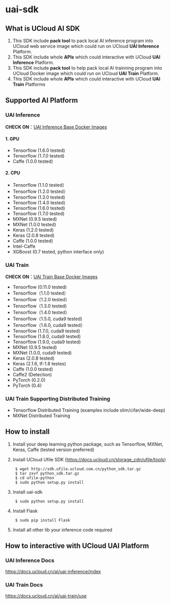 # uai-sdk
## What is UCloud AI SDK

1. This SDK include **pack tool** to pack local AI inference program into UCloud web service image which could run on UCloud **UAI Inference** Platform.
2. This SDK include whole **APIs** which could interactive with UCloud **UAI Inference** Platform.
3. This SDK include **pack tool** to help pack local AI trainning program into UCloud Docker image which could run on UCloud **UAI Train** Platform.
4. This SDK include whole **APIs** which could interactive with UCloud **UAI Train** Platforms



## Supported AI Platform

### UAI Inference

**CHECK ON**：[UAI Inference Base Docker Images](https://docs.ucloud.cn/ai/uai-inference/general/dockers)

#### 1. GPU
- Tensorflow (1.6.0 tested)
- Tensorflow (1.7.0 tested)
- Caffe (1.0.0 tested)

#### 2. CPU
- Tensorflow (1.1.0 tested）
- Tensorflow (1.2.0 tested）
- Tensorflow (1.3.0 tested)
- Tensorflow (1.4.0 tested)
- Tensorflow (1.6.0 tested)
- Tensorflow (1.7.0 tested)
- MXNet (0.9.5 tested)
- MXNet (1.0.0 tested)
- Keras (1.2.0 tested)
- Keras (2.0.8 tested)
- Caffe (1.0.0 tested)
- Intel-Caffe
- XGBoost (0.7 tested, python interface only)

### UAI Train

**CHECK ON**：[UAI Train Base Docker Images](https://docs.ucloud.cn/ai/uai-train/general/dockers)

- Tensorflow (0.11.0 tested)
- Tensorflow（1.1.0 tested）
- Tensorflow（1.2.0 tested）
- Tensorflow（1.3.0 tested)
- Tensorflow（1.4.0 tested）
- Tensorflow（1.5.0, cuda9 tested)
- Tensorflow（1.6.0, cuda9 tested）
- Tensorflow (1.7.0, cuda9 tested)
- Tensorflow (1.8.0, cuda9 tested)
- Tensorflow (1.9.0, cuda9 tested)
- MXNet (0.9.5 tested)
- MXNet (1.0.0, cuda9 tested)
- Keras (2.0.8 tested)
- Keras (2.1.6, tf-1.8 testes)
- Caffe (1.0.0 tested)
- Caffe2 (Detection)
- PyTorch (0.2.0)
- PyTorch (0.4)

### UAI Train Supporting Distributed Training
- Tensorflow Distributed Training (examples include slim/cifar/wide-deep)
- MXNet Distributed Training

## How to install
1. Install your deep learning python package, such as Tensorflow, MXNet, Keras, Caffe (tested version preferred)
2. Install UCloud Ufile SDK (https://docs.ucloud.cn/storage_cdn/ufile/tools)

        $ wget http://sdk.ufile.ucloud.com.cn/python_sdk.tar.gz
        $ tar zxvf python_sdk.tar.gz
        $ cd ufile-python
        $ sudo python setup.py install

3. Install uai-sdk

        $ sudo python setup.py install

4. Install Flask

        $ sudo pip install Flask

5. Install all other lib your inference code required


## How to interactive with UCloud UAI Platform
### UAI Inference Docs
https://docs.ucloud.cn/ai/uai-inference/index
### UAI Train Docs
https://docs.ucloud.cn/ai/uai-train/use
